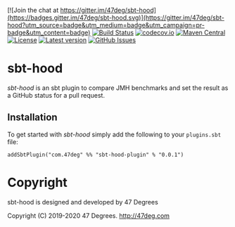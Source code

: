 
[comment]: # (Start Badges)

[![Join the chat at https://gitter.im/47deg/sbt-hood](https://badges.gitter.im/47deg/sbt-hood.svg)](https://gitter.im/47deg/sbt-hood?utm_source=badge&utm_medium=badge&utm_campaign=pr-badge&utm_content=badge) [![Build Status](https://travis-ci.org/47deg/sbt-hood.svg?branch=master)](https://travis-ci.org/47deg/sbt-hood) [![codecov.io](http://codecov.io/gh/47deg/sbt-hood/branch/master/graph/badge.svg)](http://codecov.io/gh/47deg/sbt-hood) [![Maven Central](https://img.shields.io/badge/maven%20central-0.2.1-green.svg)](https://oss.sonatype.org/#nexus-search;gav~com.47deg~sbt-hood*) [![License](https://img.shields.io/badge/license-Apache%202-blue.svg)](https://raw.githubusercontent.com/47deg/sbt-hood/master/LICENSE) [![Latest version](https://img.shields.io/badge/sbt--hood-0.2.1-green.svg)](https://index.scala-lang.org/47deg/sbt-hood) [![GitHub Issues](https://img.shields.io/github/issues/47deg/sbt-hood.svg)](https://github.com/47deg/sbt-hood/issues)

[comment]: # (End Badges)
# sbt-hood

*sbt-hood* is an sbt plugin to compare JMH benchmarks and set the result as a GitHub status for a pull request.

## Installation

To get started with *sbt-hood* simply add the following to your `plugins.sbt` file:

```
addSbtPlugin("com.47deg" %% "sbt-hood-plugin" % "0.0.1")
```

[comment]: # (Start Copyright)
# Copyright

sbt-hood is designed and developed by 47 Degrees

Copyright (C) 2019-2020 47 Degrees. <http://47deg.com>

[comment]: # (End Copyright)